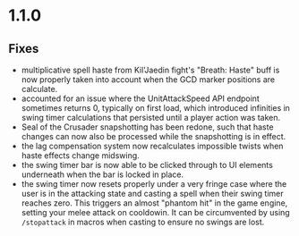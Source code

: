 # 1.1.0

## Fixes

- multiplicative spell haste from Kil'Jaedin fight's "Breath: Haste" buff is now properly taken into account when the GCD marker positions are calculate.
- accounted for an issue where the UnitAttackSpeed API endpoint sometimes returns 0, typically on first load, which introduced infinities in swing timer calculations that persisted until a player action was taken.
- Seal of the Crusader snapshotting has been redone, such that haste changes can now also be processed while the snapshotting is in effect.
- the lag compensation system now recalculates impossible twists when haste effects change midswing.
- the swing timer bar is now able to be clicked through to UI elements underneath when the bar is locked in place.
- the swing timer now resets properly under a very fringe case where the user is in the attacking state and casting a spell when their swing timer reaches zero. This triggers an almost "phantom hit" in the game engine, setting your melee attack on cooldowin. It can be circumvented by using `/stopattack` in macros when casting to ensure no swings are lost.